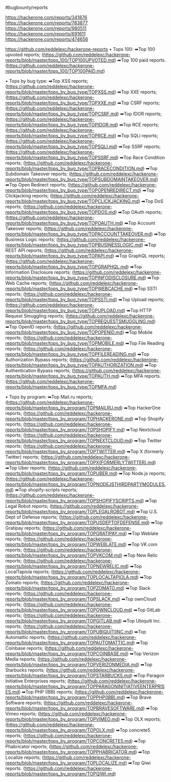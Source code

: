 #bugbounty/reports

https://hackerone.com/reports/341876
https://hackerone.com/reports/783877
https://hackerone.com/reports/980511
https://hackerone.com/reports/691611
https://hackerone.com/reports/474656

https://github.com/reddelexc/hackerone-reports
•  Tops 100:
➡Top 100 upvoted reports; (https://github.com/reddelexc/hackerone-reports/blob/master/tops_100/TOP100UPVOTED.md)
➡Top 100 paid reports. (https://github.com/reddelexc/hackerone-reports/blob/master/tops_100/TOP100PAID.md)

•  Tops by bug type:
➡Top XSS reports; (https://github.com/reddelexc/hackerone-reports/blob/master/tops_by_bug_type/TOPXSS.md)
➡Top XXE reports; (https://github.com/reddelexc/hackerone-reports/blob/master/tops_by_bug_type/TOPXXE.md)
➡Top CSRF reports; (https://github.com/reddelexc/hackerone-reports/blob/master/tops_by_bug_type/TOPCSRF.md)
➡Top IDOR reports; (https://github.com/reddelexc/hackerone-reports/blob/master/tops_by_bug_type/TOPIDOR.md)
➡Top RCE reports; (https://github.com/reddelexc/hackerone-reports/blob/master/tops_by_bug_type/TOPRCE.md)
➡Top SQLi reports; (https://github.com/reddelexc/hackerone-reports/blob/master/tops_by_bug_type/TOPSQLI.md)
➡Top SSRF reports; (https://github.com/reddelexc/hackerone-reports/blob/master/tops_by_bug_type/TOPSSRF.md)
➡Top Race Condition reports; (https://github.com/reddelexc/hackerone-reports/blob/master/tops_by_bug_type/TOPRACECONDITION.md)
➡Top Subdomain Takeover reports; (https://github.com/reddelexc/hackerone-reports/blob/master/tops_by_bug_type/TOPSUBDOMAINTAKEOVER.md)
➡Top Open Redirect reports; (https://github.com/reddelexc/hackerone-reports/blob/master/tops_by_bug_type/TOPOPENREDIRECT.md)
➡Top Clickjacking reports; (https://github.com/reddelexc/hackerone-reports/blob/master/tops_by_bug_type/TOPCLICKJACKING.md)
➡Top DoS reports; (https://github.com/reddelexc/hackerone-reports/blob/master/tops_by_bug_type/TOPDOS.md)
➡Top OAuth reports; (https://github.com/reddelexc/hackerone-reports/blob/master/tops_by_bug_type/TOPOAUTH.md)
➡Top Account Takeover reports; (https://github.com/reddelexc/hackerone-reports/blob/master/tops_by_bug_type/TOPACCOUNTTAKEOVER.md)
➡Top Business Logic reports; (https://github.com/reddelexc/hackerone-reports/blob/master/tops_by_bug_type/TOPBUSINESSLOGIC.md)
➡Top REST API reports; (https://github.com/reddelexc/hackerone-reports/blob/master/tops_by_bug_type/TOPAPI.md)
➡Top GraphQL reports; (https://github.com/reddelexc/hackerone-reports/blob/master/tops_by_bug_type/TOPGRAPHQL.md)
➡Top Information Disclosure reports; (https://github.com/reddelexc/hackerone-reports/blob/master/tops_by_bug_type/TOPINFODISCLOSURE.md)
➡Top Web Cache reports; (https://github.com/reddelexc/hackerone-reports/blob/master/tops_by_bug_type/TOPWEBCACHE.md)
➡Top SSTI reports; (https://github.com/reddelexc/hackerone-reports/blob/master/tops_by_bug_type/TOPSSTI.md)
➡Top Upload reports; (https://github.com/reddelexc/hackerone-reports/blob/master/tops_by_bug_type/TOPUPLOAD.md)
➡Top HTTP Request Smuggling reports; (https://github.com/reddelexc/hackerone-reports/blob/master/tops_by_bug_type/TOPREQUESTSMUGGLING.md)
➡Top OpenID reports; (https://github.com/reddelexc/hackerone-reports/blob/master/tops_by_bug_type/TOPOPENID.md)
➡Top Mobile reports; (https://github.com/reddelexc/hackerone-reports/blob/master/tops_by_bug_type/TOPMOBILE.md)
➡Top File Reading reports; (https://github.com/reddelexc/hackerone-reports/blob/master/tops_by_bug_type/TOPFILEREADING.md)
➡Top Authorization Bypass reports; (https://github.com/reddelexc/hackerone-reports/blob/master/tops_by_bug_type/TOPAUTHORIZATION.md)
➡Top Authentication Bypass reports; (https://github.com/reddelexc/hackerone-reports/blob/master/tops_by_bug_type/TOPAUTH.md)
➡Top MFA reports. (https://github.com/reddelexc/hackerone-reports/blob/master/tops_by_bug_type/TOPMFA.md)

•  Tops by program:
➡Top Mail.ru reports; (https://github.com/reddelexc/hackerone-reports/blob/master/tops_by_program/TOPMAILRU.md)
➡Top HackerOne reports; (https://github.com/reddelexc/hackerone-reports/blob/master/tops_by_program/TOPHACKERONE.md)
➡Top Shopify reports; (https://github.com/reddelexc/hackerone-reports/blob/master/tops_by_program/TOPSHOPIFY.md)
➡Top Nextcloud reports; (https://github.com/reddelexc/hackerone-reports/blob/master/tops_by_program/TOPNEXTCLOUD.md)
➡Top Twitter reports; (https://github.com/reddelexc/hackerone-reports/blob/master/tops_by_program/TOPTWITTER.md)
➡Top X (formerly Twitter) reports; (https://github.com/reddelexc/hackerone-reports/blob/master/tops_by_program/TOPX(FORMERLYTWITTER).md)
➡Top Uber reports; (https://github.com/reddelexc/hackerone-reports/blob/master/tops_by_program/TOPUBER.md)
➡Top Node.js reports; (https://github.com/reddelexc/hackerone-reports/blob/master/tops_by_program/TOPNODEJSTHIRDPARTYMODULES.md)
➡Top shopify-scripts reports; (https://github.com/reddelexc/hackerone-reports/blob/master/tops_by_program/TOPSHOPIFYSCRIPTS.md)
➡Top Legal Robot reports; (https://github.com/reddelexc/hackerone-reports/blob/master/tops_by_program/TOPLEGALROBOT.md)
➡Top U.S. Dept of Defense reports; (https://github.com/reddelexc/hackerone-reports/blob/master/tops_by_program/TOPUSDEPTOFDEFENSE.md)
➡Top Gratipay reports; (https://github.com/reddelexc/hackerone-reports/blob/master/tops_by_program/TOPGRATIPAY.md)
➡Top Weblate reports; (https://github.com/reddelexc/hackerone-reports/blob/master/tops_by_program/TOPWEBLATE.md)
➡Top VK.com reports; (https://github.com/reddelexc/hackerone-reports/blob/master/tops_by_program/TOPVKCOM.md)
➡Top New Relic reports; (https://github.com/reddelexc/hackerone-reports/blob/master/tops_by_program/TOPNEWRELIC.md)
➡Top LocalTapiola reports; (https://github.com/reddelexc/hackerone-reports/blob/master/tops_by_program/TOPLOCALTAPIOLA.md)
➡Top Zomato reports; (https://github.com/reddelexc/hackerone-reports/blob/master/tops_by_program/TOPZOMATO.md)
➡Top Slack reports; (https://github.com/reddelexc/hackerone-reports/blob/master/tops_by_program/TOPSLACK.md)
➡Top ownCloud reports; (https://github.com/reddelexc/hackerone-reports/blob/master/tops_by_program/TOPOWNCLOUD.md)
➡Top GitLab reports; (https://github.com/reddelexc/hackerone-reports/blob/master/tops_by_program/TOPGITLAB.md)
➡Top Ubiquiti Inc. reports; (https://github.com/reddelexc/hackerone-reports/blob/master/tops_by_program/TOPUBIQUITIINC.md)
➡Top Automattic reports; (https://github.com/reddelexc/hackerone-reports/blob/master/tops_by_program/TOPAUTOMATTIC.md)
➡Top Coinbase reports; (https://github.com/reddelexc/hackerone-reports/blob/master/tops_by_program/TOPCOINBASE.md)
➡Top Verizon Media reports; (https://github.com/reddelexc/hackerone-reports/blob/master/tops_by_program/TOPVERIZONMEDIA.md)
➡Top Starbucks reports; (https://github.com/reddelexc/hackerone-reports/blob/master/tops_by_program/TOPSTARBUCKS.md)
➡Top Paragon Initiative Enterprises reports; (https://github.com/reddelexc/hackerone-reports/blob/master/tops_by_program/TOPPARAGONINITIATIVEENTERPRISES.md)
➡Top PHP (IBB) reports; (https://github.com/reddelexc/hackerone-reports/blob/master/tops_by_program/TOPPHP(IBB).md)
➡Top Brave Software reports; (https://github.com/reddelexc/hackerone-reports/blob/master/tops_by_program/TOPBRAVESOFTWARE.md)
➡Top Vimeo reports; (https://github.com/reddelexc/hackerone-reports/blob/master/tops_by_program/TOPVIMEO.md)
➡Top OLX reports; (https://github.com/reddelexc/hackerone-reports/blob/master/tops_by_program/TOPOLX.md)
➡Top concrete5 reports; (https://github.com/reddelexc/hackerone-reports/blob/master/tops_by_program/TOPCONCRETE5.md)
➡Top Phabricator reports; (https://github.com/reddelexc/hackerone-reports/blob/master/tops_by_program/TOPPHABRICATOR.md)
➡Top Localize reports; (https://github.com/reddelexc/hackerone-reports/blob/master/tops_by_program/TOPLOCALIZE.md)
➡Top Qiwi reports. (https://github.com/reddelexc/hackerone-reports/blob/master/tops_by_program/TOPQIWI.md)